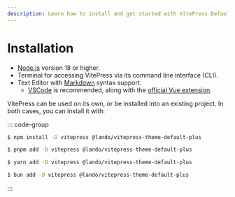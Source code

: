 ```yaml
---
description: Learn how to install and get started with VitePress Default Theme Plus!
---
```


# Installation

* [Node.js](https://nodejs.org/) version 18 or higher.
* Terminal for accessing VitePress via its command line interface (CLI).
* Text Editor with [Markdown](https://en.wikipedia.org/wiki/Markdown) syntax support.
  * [VSCode](https://code.visualstudio.com/) is recommended, along with the [official Vue extension](https://marketplace.visualstudio.com/items?itemName=Vue.volar).

VitePress can be used on its own, or be installed into an existing project. In both cases, you can install it with:

::: code-group
```sh [npm]
$ npm install -D vitepress @lando/vitepress-theme-default-plus
```

```sh [pnpm]
$ pnpm add -D vitepress @lando/vitepress-theme-default-plus
```

```sh [yarn]
$ yarn add -D vitepress @lando/vitepress-theme-default-plus
```

```sh [bun]
$ bun add -D vitepress @lando/vitepress-theme-default-plus
```
:::
